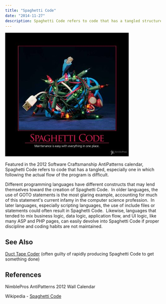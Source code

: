 ```yaml
---
title: "Spaghetti Code"
date: "2014-11-27"
description: Spaghetti Code refers to code that has a tangled structure, especially one in which following the actual flow of the program is difficult.
---
```


![SpaghettiCode](images/spaghetti-code-400x400.jpg)

Featured in the 2012 Software Craftsmanship AntiPatterns calendar, Spaghetti Code refers to code that has a tangled, especially one in which following the actual flow of the program is difficult.

Different programming languages have different constructs that may lend themselves toward the creation of Spaghetti Code.  In older languages, the use of GOTO statements is the most glaring example, accounting for much of this statement's current infamy in the computer science profession.  In later languages, especially scripting languages, the use of include files or statements could often result in Spaghetti Code.  Likewise, languages that tended to mix business logic, data logic, application flow, and UI logic, like many ASP and PHP pages, can easily devolve into Spaghetti Code if proper discipline and coding habits are not maintained.

## See Also

[Duct Tape Coder](/antipatterns/duct-tape-coder) (often guilty of rapidly producing Spaghetti Code to get something done)

## References

NimblePros AntiPatterns 2012 Wall Calendar

Wikipedia - [Spaghetti Code](http://en.wikipedia.org/wiki/Spaghetti_code)
